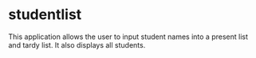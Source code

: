 # studentlist


This application allows the user to input student names into a present list and tardy list. It also displays all students.
